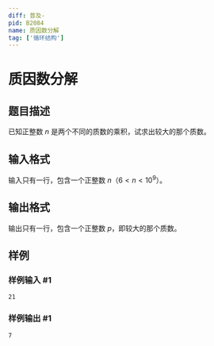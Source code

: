```yaml
---
diff: 普及-
pid: B2084
name: 质因数分解
tag: ['循环结构']
---
```

# 质因数分解
## 题目描述

已知正整数 $n$ 是两个不同的质数的乘积，试求出较大的那个质数。
## 输入格式

输入只有一行，包含一个正整数 $n$（$6<n<10^9$）。
## 输出格式

输出只有一行，包含一个正整数 $p$，即较大的那个质数。
## 样例

### 样例输入 #1
```
21
```
### 样例输出 #1
```
7
```
